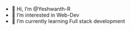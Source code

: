 - 👋 Hi, I’m @Yeshwanth-R
- 👀 I’m interested in Web-Dev
- 🌱 I’m currently learning Full stack development  

<!---
Yeshwanth-R/Yeshwanth-R is a ✨ special ✨ repository because its `README.md` (this file) appears on your GitHub profile.
You can click the Preview link to take a look at your changes.
--->
